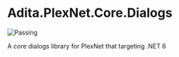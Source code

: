 # Adita.PlexNet.Core.Dialogs
![Passing](https://github.com/sans-eng/Adita.PlexNet.Core.Dialogs/actions/workflows/main.yml/badge.svg?branch=master)

A core dialogs library for PlexNet that targeting .NET 6
